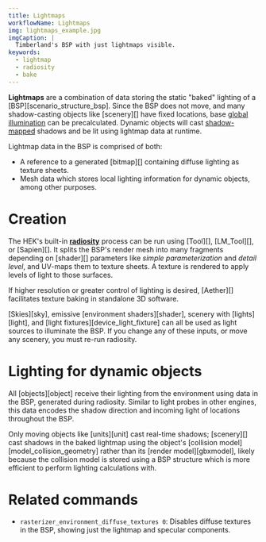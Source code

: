 ```yaml
---
title: Lightmaps
workflowName: Lightmaps
img: lightmaps_example.jpg
imgCaption: |
  Timberland's BSP with just lightmaps visible.
keywords:
  - lightmap
  - radiosity
  - bake
---
```

**Lightmaps** are a combination of data storing the static "baked" lighting of a [BSP][scenario_structure_bsp]. Since the BSP does not move, and many shadow-casting objects like [scenery][] have fixed locations, base [global illumination][global-illumination] can be precalculated. Dynamic objects will cast [shadow-mapped][shadow-mapping] shadows and be lit using lightmap data at runtime.

Lightmap data in the BSP is comprised of both:

* A reference to a generated [bitmap][] containing diffuse lighting as texture sheets.
* Mesh data which stores local lighting information for dynamic objects, among other purposes.

# Creation
The HEK's built-in **[radiosity][]** process can be run using [Tool][], [LM_Tool][], or [Sapien][]. It splits the BSP's render mesh into many fragments depending on [shader][] parameters like _simple parameterization_ and _detail level_, and UV-maps them to texture sheets. A texture is rendered to apply levels of light to those surfaces.

If higher resolution or greater control of lighting is desired, [Aether][] facilitates texture baking in standalone 3D software.

[Skies][sky], emissive [environment shaders][shader], scenery with [lights][light], and [light fixtures][device_light_fixture] can all be used as light sources to illuminate the BSP. If you change any of these inputs, or move any scenery, you must re-run radiosity.

# Lighting for dynamic objects
All [objects][object] receive their lighting from the environment using data in the BSP, generated during radiosity. Similar to light probes in other engines, this data encodes the shadow direction and incoming light of locations throughout the BSP.

Only moving objects like [units][unit] cast real-time shadows; [scenery][] cast shadows in the baked lightmap using the object's [collision model][model_collision_geometry] rather than its [render model][gbxmodel], likely because the collision model is stored using a BSP structure which is more efficient to perform lighting calculations with.

# Related commands

* `rasterizer_environment_diffuse_textures 0`: Disables diffuse textures in the BSP, showing just the lightmap and specular components.

[radiosity]: https://en.wikipedia.org/wiki/Radiosity_(computer_graphics)
[shadow-mapping]: https://en.wikipedia.org/wiki/Shadow_mapping
[global-illumination]: https://en.wikipedia.org/wiki/Global_illumination
